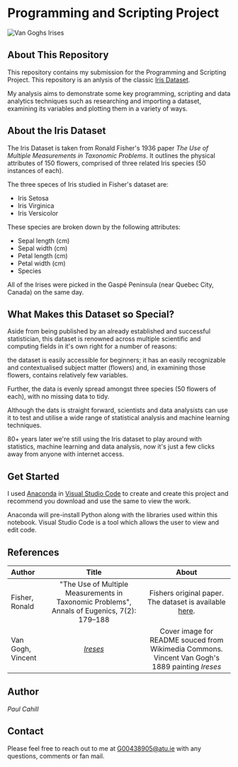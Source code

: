 # Programming and Scripting Project

![Van Goghs Irises](https://upload.wikimedia.org/wikipedia/commons/9/98/VanGoghIrises2.jpg)

## About This Repository
This repository contains my submission for the Programming and Scripting Project. This repository is an anlysis of the classic [Iris Dataset](https://archive.ics.uci.edu/dataset/53/iris).

My analysis aims to demonstrate some key programming, scripting and data analytics techniques such as researching and importing a dataset, examining its variables and plotting them in a variety of ways.

## About the Iris Dataset
The Iris Dataset is taken from Ronald Fisher's 1936 paper *The Use of Multiple Measurements in Taxonomic Problems*. It outlines the physical attributes of 150 flowers, comprised of three related Iris species (50 instances of each).

The three speces of Iris studied in Fisher's dataset are:

- Iris Setosa
- Iris Virginica
- Iris Versicolor

These species are broken down by the following attributes:

- Sepal length (cm)
- Sepal width (cm)
- Petal length (cm)
- Petal width (cm)
- Species

All of the Irises were picked in the Gaspé Peninsula (near Quebec City, Canada) on the same day.

## What Makes this Dataset so Special?
Aside from being published by an already established and successful statistician, this dataset is renowned across multiple scientific and computing fields in it's own right for a number of reasons:

the dataset is easily accessible for beginners; it has an easily recognizable and contextualised subject matter (flowers) and, in examining those flowers, contains relatively few variables.

Further, the data is evenly spread amongst three species (50 flowers of each), with no missing data to tidy.

Although the dats is straight forward, scientists and data analysists can use it to test and utilise a wide range of statistical analysis and machine learning techniques.

80+ years later we're still using the Iris dataset to play around with statistics, machine learning and data analysis, now it's just a few clicks away from anyone with internet access.


## Get Started
I used [Anaconda](https://www.anaconda.com/download) in [Visual Studio Code](https://code.visualstudio.com/download) to create and create this project and recommend you download and use the same to view the work.

Anaconda will pre-install Python along with the libraries used within this notebook. Visual Studio Code is a tool which allows the user to view and edit code.

## References
| Author | Title | About |
| :---   | :---: | :---: |
| Fisher, Ronald | "The Use of Multiple Measurements in Taxonomic Problems", Annals of Eugenics, 7(2): 179–188 | Fishers original paper. The dataset is available [here](https://archive.ics.uci.edu/dataset/53/iris). |
| Van Gogh, Vincent | [*Ireses*](https://commons.wikimedia.org/wiki/File:VanGoghIrises2.jpg) | Cover image for README souced from Wikimedia Commons. Vincent Van Gogh's 1889 painting *Ireses* |


## Author
*Paul Cahill*

## Contact
Please feel free to reach out to me at G00438905@atu.ie with any questions, comments or fan mail.